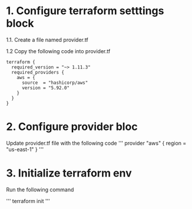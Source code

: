 # 1. Configure terraform setttings block

1.1. Create a file named provider.tf

1.2 Copy the following code into provider.tf

```
terraform {
  required_version = "~> 1.11.3"
  required_providers {
    aws = {
      source  = "hashicorp/aws"
      version = "5.92.0"
    }
  }
}
```

# 2. Configure provider bloc

Update provider.tf file with the following code
'''
   provider "aws" {
     region = "us-east-1"
   }
'''

# 3. Initialize terraform env

Run the following command

'''
   terraform init
'''

